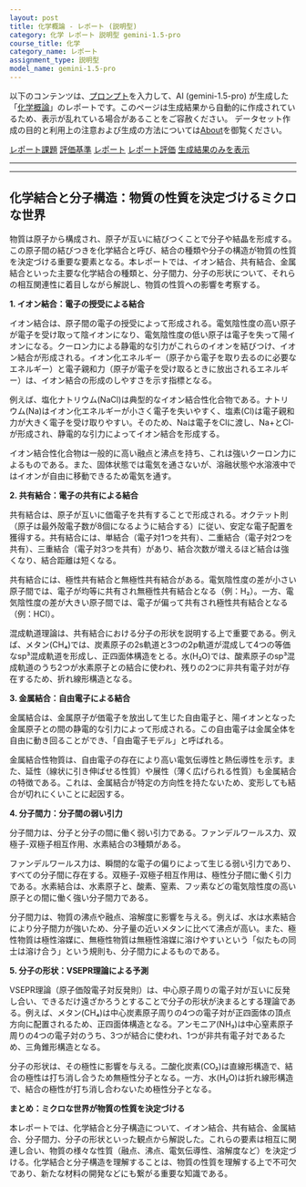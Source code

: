 ```yaml
---
layout: post
title: 化学概論 - レポート (説明型)
category: 化学 レポート 説明型 gemini-1.5-pro
course_title: 化学
category_name: レポート
assignment_type: 説明型
model_name: gemini-1.5-pro
---
```


以下のコンテンツは、[プロンプト](https://github.com/takedatoshiyuki/synthetic_assignments/tree/main/generated/化学/gemini-1.5-pro/prompt_レポート-説明型.md)を入力して、AI (gemini-1.5-pro) が生成した「[化学概論](/contents/化学/)」のレポートです。このページは生成結果から自動的に作成されているため、表示が乱れている場合があることをご容赦ください。
データセット作成の目的と利用上の注意および生成の方法については[About](/About)を御覧ください。

[レポート課題](../レポート課題-説明型)
[評価基準](../評価基準-説明型)
[レポート](../レポート-説明型)
[レポート評価](../レポート評価-説明型)
[生成結果のみを表示](https://github.com/takedatoshiyuki/synthetic_assignments/tree/main/generated/化学/gemini-1.5-pro/レポート-説明型.md)
  

***
***
  
## 化学結合と分子構造：物質の性質を決定づけるミクロな世界

物質は原子から構成され、原子が互いに結びつくことで分子や結晶を形成する。この原子間の結びつきを化学結合と呼び、結合の種類や分子の構造が物質の性質を決定づける重要な要素となる。本レポートでは、イオン結合、共有結合、金属結合といった主要な化学結合の種類と、分子間力、分子の形状について、それらの相互関連性に着目しながら解説し、物質の性質への影響を考察する。

**1. イオン結合：電子の授受による結合**

イオン結合は、原子間の電子の授受によって形成される。電気陰性度の高い原子が電子を受け取って陰イオンになり、電気陰性度の低い原子は電子を失って陽イオンになる。クーロン力による静電的な引力がこれらのイオンを結びつけ、イオン結合が形成される。イオン化エネルギー（原子から電子を取り去るのに必要なエネルギー）と電子親和力（原子が電子を受け取るときに放出されるエネルギー）は、イオン結合の形成のしやすさを示す指標となる。

例えば、塩化ナトリウム(NaCl)は典型的なイオン結合性化合物である。ナトリウム(Na)はイオン化エネルギーが小さく電子を失いやすく、塩素(Cl)は電子親和力が大きく電子を受け取りやすい。そのため、Naは電子をClに渡し、Na+とCl-が形成され、静電的な引力によってイオン結合を形成する。

イオン結合性化合物は一般的に高い融点と沸点を持ち、これは強いクーロン力によるものである。また、固体状態では電気を通さないが、溶融状態や水溶液中ではイオンが自由に移動できるため電気を通す。

**2. 共有結合：電子の共有による結合**

共有結合は、原子が互いに価電子を共有することで形成される。オクテット則（原子は最外殻電子数が8個になるように結合する）に従い、安定な電子配置を獲得する。共有結合には、単結合（電子対1つを共有）、二重結合（電子対2つを共有）、三重結合（電子対3つを共有）があり、結合次数が増えるほど結合は強くなり、結合距離は短くなる。

共有結合には、極性共有結合と無極性共有結合がある。電気陰性度の差が小さい原子間では、電子が均等に共有され無極性共有結合となる（例：H₂）。一方、電気陰性度の差が大きい原子間では、電子が偏って共有され極性共有結合となる（例：HCl）。

混成軌道理論は、共有結合における分子の形状を説明する上で重要である。例えば、メタン(CH₄)では、炭素原子の2s軌道と3つの2p軌道が混成して4つの等価なsp³混成軌道を形成し、正四面体構造をとる。水(H₂O)では、酸素原子のsp³混成軌道のうち2つが水素原子との結合に使われ、残りの2つに非共有電子対が存在するため、折れ線形構造となる。

**3. 金属結合：自由電子による結合**

金属結合は、金属原子が価電子を放出して生じた自由電子と、陽イオンとなった金属原子との間の静電的な引力によって形成される。この自由電子は金属全体を自由に動き回ることができ、「自由電子モデル」と呼ばれる。

金属結合性物質は、自由電子の存在により高い電気伝導性と熱伝導性を示す。また、延性（線状に引き伸ばせる性質）や展性（薄く広げられる性質）も金属結合の特徴である。これは、金属結合が特定の方向性を持たないため、変形しても結合が切れにくいことに起因する。

**4. 分子間力：分子間の弱い引力**

分子間力は、分子と分子の間に働く弱い引力である。ファンデルワールス力、双極子-双極子相互作用、水素結合の3種類がある。

ファンデルワールス力は、瞬間的な電子の偏りによって生じる弱い引力であり、すべての分子間に存在する。双極子-双極子相互作用は、極性分子間に働く引力である。水素結合は、水素原子と、酸素、窒素、フッ素などの電気陰性度の高い原子との間に働く強い分子間力である。

分子間力は、物質の沸点や融点、溶解度に影響を与える。例えば、水は水素結合により分子間力が強いため、分子量の近いメタンに比べて沸点が高い。また、極性物質は極性溶媒に、無極性物質は無極性溶媒に溶けやすいという「似たもの同士は溶け合う」という規則も、分子間力によるものである。

**5. 分子の形状：VSEPR理論による予測**

VSEPR理論（原子価殻電子対反発則）は、中心原子周りの電子対が互いに反発し合い、できるだけ遠ざかろうとすることで分子の形状が決まるとする理論である。例えば、メタン(CH₄)は中心炭素原子周りの4つの電子対が正四面体の頂点方向に配置されるため、正四面体構造となる。アンモニア(NH₃)は中心窒素原子周りの4つの電子対のうち、3つが結合に使われ、1つが非共有電子対であるため、三角錐形構造となる。

分子の形状は、その極性に影響を与える。二酸化炭素(CO₂)は直線形構造で、結合の極性は打ち消し合うため無極性分子となる。一方、水(H₂O)は折れ線形構造で、結合の極性が打ち消し合わないため極性分子となる。

**まとめ：ミクロな世界が物質の性質を決定づける**

本レポートでは、化学結合と分子構造について、イオン結合、共有結合、金属結合、分子間力、分子の形状といった観点から解説した。これらの要素は相互に関連し合い、物質の様々な性質（融点、沸点、電気伝導性、溶解度など）を決定づける。化学結合と分子構造を理解することは、物質の性質を理解する上で不可欠であり、新たな材料の開発などにも繋がる重要な知識である。
